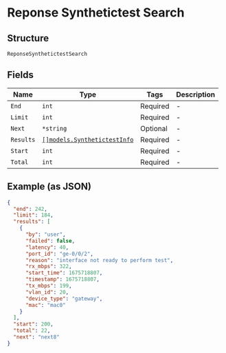 
# Reponse Synthetictest Search

## Structure

`ReponseSynthetictestSearch`

## Fields

| Name | Type | Tags | Description |
|  --- | --- | --- | --- |
| `End` | `int` | Required | - |
| `Limit` | `int` | Required | - |
| `Next` | `*string` | Optional | - |
| `Results` | [`[]models.SynthetictestInfo`](../../doc/models/synthetictest-info.md) | Required | - |
| `Start` | `int` | Required | - |
| `Total` | `int` | Required | - |

## Example (as JSON)

```json
{
  "end": 242,
  "limit": 184,
  "results": [
    {
      "by": "user",
      "failed": false,
      "latency": 40,
      "port_id": "ge-0/0/2",
      "reason": "interface not ready to perform test",
      "rx_mbps": 322,
      "start_time": 1675718807,
      "timestamp": 1675718807,
      "tx_mbps": 199,
      "vlan_id": 20,
      "device_type": "gateway",
      "mac": "mac0"
    }
  ],
  "start": 200,
  "total": 22,
  "next": "next8"
}
```

